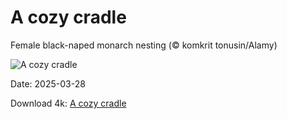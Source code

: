 # A cozy cradle

Female black-naped monarch nesting (© komkrit tonusin/Alamy)

![A cozy cradle](https://bing.com/th?id=OHR.NestingMonarch_EN-US2312410271_UHD.jpg&rf=LaDigue_UHD.jpg&pid=hp&w=1024&h=576&rs=1&c=4)

Date: 2025-03-28

Download 4k: [A cozy cradle](https://bing.com/th?id=OHR.NestingMonarch_EN-US2312410271_UHD.jpg&rf=LaDigue_UHD.jpg&pid=hp&w=3840&h=2160&rs=1&c=4)

